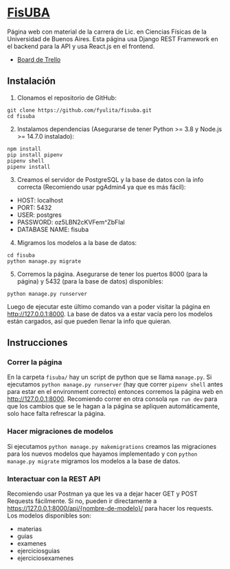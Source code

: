 # [FisUBA](fisuba.herokuapp.com)

Página web con material de la carrera de Lic. en Ciencias Físicas de la Universidad de Buenos Aires. Esta página usa Django REST Framework en el backend para la API y usa React.js en el frontend.

- [Board de Trello](https://trello.com/b/bifiKAUS/fisuba)

## Instalación

1. Clonamos el repositorio de GitHub:

```
git clone https://github.com/fyulita/fisuba.git
cd fisuba
```

2. Instalamos dependencias (Asegurarse de tener Python >= 3.8 y Node.js >= 14.7.0 instalado):

```
npm install
pip install pipenv
pipenv shell
pipenv install
```

3. Creamos el servidor de PostgreSQL y la base de datos con la info correcta (Recomiendo usar pgAdmin4 ya que es más fácil):

- HOST: localhost
- PORT: 5432
- USER: postgres
- PASSWORD: oz5LBN2cKVFem^ZbFIal
- DATABASE NAME: fisuba

4. Migramos los modelos a la base de datos:

```
cd fisuba
python manage.py migrate
```

5. Corremos la página. Asegurarse de tener los puertos 8000 (para la página) y 5432 (para la base de datos) disponibles:

```
python manage.py runserver
```

Luego de ejecutar este último comando van a poder visitar la página en http://127.0.0.1:8000. La base de datos va a estar vacía pero los modelos están cargados, así que pueden llenar la info que quieran.

## Instrucciones

### Correr la página

En la carpeta `fisuba/` hay un script de python que se llama `manage.py`. Si ejecutamos `python manage.py runserver` (hay que correr `pipenv shell` antes para estar en el environment correcto) entonces corremos la página web en http://127.0.0.1:8000. Recomiendo correr en otra consola `npm run dev` para que los cambios que se le hagan a la página se apliquen automáticamente, solo hace falta refrescar la página.

### Hacer migraciones de modelos

Si ejecutamos `python manage.py makemigrations` creamos las migraciones para los nuevos modelos que hayamos implementado y con `python manage.py migrate` migramos los modelos a la base de datos.

### Interactuar con la REST API

Recomiendo usar Postman ya que les va a dejar hacer GET y POST Requests fácilmente. Si no, pueden ir directamente a https://127.0.0.1:8000/api/{nombre-de-modelo}/ para hacer los requests. Los modelos disponibles son:

- materias
- guias
- examenes
- ejerciciosguias
- ejerciciosexamenes
